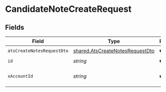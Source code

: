 # CandidateNoteCreateRequest


## Fields

| Field                                                                              | Type                                                                               | Required                                                                           | Description                                                                        |
| ---------------------------------------------------------------------------------- | ---------------------------------------------------------------------------------- | ---------------------------------------------------------------------------------- | ---------------------------------------------------------------------------------- |
| `atsCreateNotesRequestDto`                                                         | [shared.AtsCreateNotesRequestDto](../../models/shared/atscreatenotesrequestdto.md) | :heavy_check_mark:                                                                 | N/A                                                                                |
| `id`                                                                               | *string*                                                                           | :heavy_check_mark:                                                                 | N/A                                                                                |
| `xAccountId`                                                                       | *string*                                                                           | :heavy_check_mark:                                                                 | The account identifier                                                             |